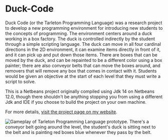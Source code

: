 # Duck-Code

Duck Code (or the Tarleton Programming Language) was a research project to develop a new programming environment for introducing new students to the concepts of programming. The environment centers around a duck working in a box factory. The duck is controlled indirectly by the student through a simple scripting language. The duck can move in all four cardinal directions in the 2D environment, it can examine items directly in front of it, and it can pick up and put down those items. There are boxes that can be moved by the duck, and can be repainted to be a different color using a box painter; there are also conveyor belts that can move the boxes around, and removers that will remove any box that comes in contact with it. Students would be given an objective at the start of each level that they must write a script to solve.

This is a Netbeans project originally compiled using Jdk 14 on Netbeans 12.0, though there shouldn't be anything stopping you from using a different Jdk and IDE if you choose to build the project on your own machine.

For more details, [visit the project page on my website](https://www.ethanwelborncs.com/ewelborn/article/tarleton-programming-language/).

![Gameplay of Tarleton Programming Language prototype. There's a conveyor belt going around the level, the student's duck is sitting next to the belt and is painting red boxes blue whenever they pass by the belt.](https://i.imgur.com/tENGJq4.png)
